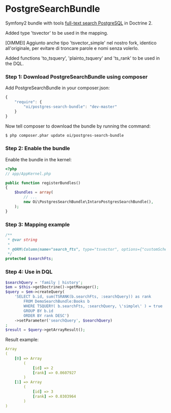 PostgreSearchBundle
===================================

Symfony2 bundle with tools <a target="_blank" href="http://www.postgresql.org/docs/9.1/static/textsearch.html">full-text search PostgreSQL</a> in Doctrine 2.

Added type 'tsvector' to be used in the mapping.

[OIMMEI] Aggiunto anche tipo 'tsvector_simple' nel nostro fork, identico all'originale,
per evitare di troncare parole e nomi senza volerlo.

Added functions 'to_tsquery', 'plainto_tsquery' and 'ts_rank' to be used in the DQL.

### Step 1: Download PostgreSearchBundle using composer

Add PostgreSearchBundle in your composer.json:

```js
{
    "require": {
        "oi/postgres-search-bundle": "dev-master"
    }
}
```

Now tell composer to download the bundle by running the command:

``` bash
$ php composer.phar update oi/postgres-search-bundle
```

### Step 2: Enable the bundle

Enable the bundle in the kernel:

``` php
<?php
// app/AppKernel.php

public function registerBundles()
{
    $bundles = array(
        // ...
        new Oi\PostgresSearchBundle\IntaroPostgresSearchBundle(),
    );
}
```

### Step 3: Mapping example
```php
/**
 * @var string
 *
 * @ORM\Column(name="search_fts", type="tsvector", options={"customSchemaOptions": {"searchFields":{"name", "genre"}}}, nullable=true)
 */
protected $searchFts;
```

### Step 4: Use in DQL

```php
$searchQuery = 'family | history';
$em = $this->getDoctrine()->getManager();
$query = $em->createQuery(
    'SELECT b.id, sum(TSRANK(b.searchFts, :searchQuery)) as rank
        FROM DemoSearchBundle:Books b
        WHERE TSQUERY( b.searchFts, :searchQuery, \'simple\' ) = true
        GROUP BY b.id
        ORDER BY rank DESC')
    ->setParameter('searchQuery', $searchQuery)
;
$result = $query->getArrayResult();
```

Result example:

```yml
Array
(
    [0] => Array
        (
            [id] => 2
            [rank] => 0.0607927
        )
    [1] => Array
        (
            [id] => 3
            [rank] => 0.0303964
        )
)
```
